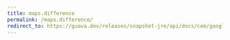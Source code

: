 ```yaml
---
title: maps.difference
permalink: /maps.difference/
redirect_to: https://guava.dev/releases/snapshot-jre/api/docs/com/google/common/collect/Maps.html#difference-java.util.Map-java.util.Map-
---
```

